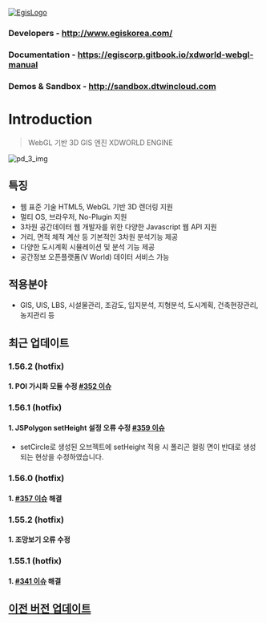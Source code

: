 [![EgisLogo](https://user-images.githubusercontent.com/82925313/160987075-ce7eada9-91ca-4b72-beb6-396e142f90a2.png)](http://www.egiskorea.com/)

### Developers - http://www.egiskorea.com/

### Documentation - https://egiscorp.gitbook.io/xdworld-webgl-manual

### Demos & Sandbox - http://sandbox.dtwincloud.com

# Introduction

> WebGL 기반 3D GIS 엔진 XDWORLD ENGINE

![pd_3_img](https://user-images.githubusercontent.com/82925313/160986727-f473c308-7881-4342-8c08-e31566d93a3b.png)

## 특징

-   웹 표준 기술 HTML5, WebGL 기반 3D 렌더링 지원
-   멀티 OS, 브라우저, No-Plugin 지원
-   3차원 공간데이터 웹 개발자를 위한 다양한 Javascript 웹 API 지원
-   거리, 면적 체적 계산 등 기본적인 3차원 분석기능 제공
-   다양한 도시계획 시뮬레이션 및 분석 기능 제공
-   공간정보 오픈플랫폼(V World) 데이터 서비스 가능

## 적용분야

-   GIS, UIS, LBS, 시설물관리, 조감도, 입지분석, 지형분석, 도시계획, 건축현장관리, 농지관리 등

## 최근 업데이트
### 1.56.2 (hotfix)
#### 1. POI 가시화 모듈 수정 [#352 이슈](https://github.com/EgisCorp/XDWorld/issues/362)

### 1.56.1 (hotfix)
#### 1. JSPolygon setHeight 설정 오류 수정 [#359 이슈](https://github.com/EgisCorp/XDWorld/issues/359)
* setCircle로 생성된 오브젝트에 setHeight 적용 시 폴리곤 컬링 면이 반대로 생성되는 현상을 수정하였습니다.

### 1.56.0 (hotfix)
#### 1. [#357 이슈](https://github.com/EgisCorp/XDWorld/issues/357) 해결

### 1.55.2 (hotfix)
#### 1. 조망보기 오류 수정

### 1.55.1 (hotfix)
#### 1. [#341 이슈](https://github.com/EgisCorp/XDWorld/issues/341) 해결

## [이전 버전 업데이트](https://egiscorp.gitbook.io/xdworld-webgl-manual/release)
